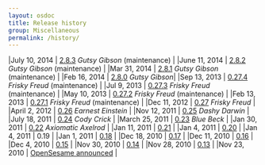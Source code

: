 ```yaml
---
layout: osdoc
title: Release history
group: Miscellaneous
permalink: /history/
---
```


|July 10, 2014	| [2.8.3][] *Gutsy Gibson* (maintenance)	|
|June 11, 2014	| [2.8.2][] *Gutsy Gibson* (maintenance)	|
|Mar 31, 2014	| [2.8.1][] *Gutsy Gibson* (maintenance)	|
|Feb 16, 2014	| [2.8.0][] *Gutsy Gibson*|
|Sep 13, 2013	| [0.27.4][] *Frisky Freud* (maintenance)	|
|Jul 9, 2013	| [0.27.3][] *Frisky Freud* (maintenance)	|
|May 10, 2013	| [0.27.2][] *Frisky Freud* (maintenance)	|
|Feb 13, 2013	| [0.27.1][] *Frisky Freud* (maintenance)	|
|Dec 11, 2012	| [0.27][] *Frisky Freud*				|
|April 2, 2012 	| [0.26][] *Earnest Einstein*			|
|Nov 12, 2011 	| [0.25][] *Dashy Darwin*				|
|July 18, 2011 	| [0.24][] *Cody Crick*					|
|March 25, 2011 | [0.23][] *Blue Beck*					|
|Jan 30, 2011 	| [0.22][] *Axiomatic Axelrod*			|
|Jan 11, 2011 	| [0.21][]  							|
|Jan 4, 2011 	| [0.20][]  							|
|Jan 4, 2011 	| 0.19	  								|
|Jan 1, 2011 	| [0.18][]  							|
|Dec 18, 2010 	| [0.17][]  							|
|Dec 11, 2010 	| [0.16][]  							|
|Dec 4, 2010 	| [0.15][]  							|
|Nov 30, 2010 	| [0.14][]  							|
|Nov 28, 2010 	| [0.13][]  							|
|Nov 23, 2010	| [OpenSesame announced][announcement] 	|

[announcement]: http://www.cogsci.nl/blog/software-updates/84-introducing-opensesame-a-graphical-open-source-experiment-builder
[0.13]: http://www.cogsci.nl/blog/software-updates/89-opensesame-013-available
[0.14]: http://www.cogsci.nl/blog/software-updates/90-opensesame-014-featuring-syntax-highlighting
[0.15]: http://www.cogsci.nl/blog/software-updates/91-opensesame-015-all-about-variables-and-sound
[0.16]: http://www.cogsci.nl/blog/software-updates/92-opensesame-016-shaping-up-nicely
[0.17]: http://www.cogsci.nl/blog/software-updates/94-another-week-another-update-opensesame-017
[0.18]: http://www.cogsci.nl/blog/software-updates/99-opensesame-018-drop-it-like-its-hot
[0.20]: http://www.cogsci.nl/index.php?option=com_content&view=article&id=101
[0.21]: http://www.cogsci.nl/blog/software-updates/103-opensesame-021-released
[0.22]: http://www.cogsci.nl/blog/software-updates/117-opensesame-022-qaxiomatic-axelrodq-released
[0.23]: http://www.cogsci.nl/blog/software-updates/139-opensesame-023-qblue-beckq-released
[0.24]: http://www.cogsci.nl/blog/software-updates/158-opensesame-024-qcody-crickq-released
[0.25]: http://www.cogsci.nl/blog/software-updates/175-opensesame-025-released
[0.26]: http://www.cogsci.nl/blog/software-updates/193-opensesame-026-qearnest-einsteinq-released
[0.27]: /notes/0.27
[0.27.1]: /notes/0.27.1/
[0.27.2]: /notes/0.27.2/
[0.27.3]: /notes/0.27.3/
[0.27.4]: /notes/0.27.4/
[2.8.0]: /notes/2.8.0/
[2.8.1]: /notes/2.8.1/
[2.8.2]: /notes/2.8.2/
[2.8.3]: /notes/2.8.3/
